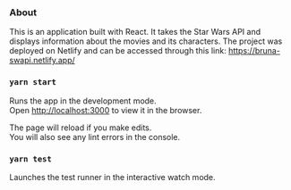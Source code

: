 ### About

This is an application built with React. It takes the Star Wars API and displays information about the movies and its characters. The project was deployed on Netlify and can be accessed through this link: https://bruna-swapi.netlify.app/

### `yarn start`

Runs the app in the development mode.\
Open [http://localhost:3000](http://localhost:3000) to view it in the browser.

The page will reload if you make edits.\
You will also see any lint errors in the console.

### `yarn test`

Launches the test runner in the interactive watch mode.




